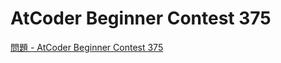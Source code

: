 AtCoder Beginner Contest 375
===

[問題 - AtCoder Beginner Contest 375](https://atcoder.jp/contests/abc375/tasks)
